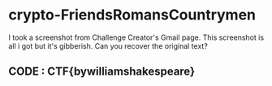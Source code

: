 # crypto-FriendsRomansCountrymen

I took a screenshot from Challenge Creator's Gmail page.
This screenshot is all i got but it's gibberish. Can you recover the original text?

## CODE : CTF{bywilliamshakespeare}
